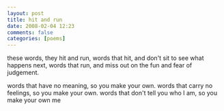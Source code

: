 ```yaml
---
layout: post
title: hit and run
date: 2008-02-04 12:23
comments: false
categories: [poems]
---
```


these words, they hit and run,
words that hit, and don't sit
to see what happens next,
words that run, and miss out on the fun
and fear of judgement.

words that have no meaning,
so you make your own.
words that carry no feelings,
so you make your own.
words that don't tell you who I am,
so you make your own
me
